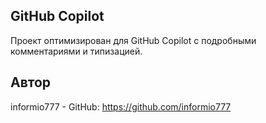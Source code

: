 

## GitHub Copilot

Проект оптимизирован для GitHub Copilot с подробными комментариями и типизацией.

## Автор

informio777 - GitHub: https://github.com/informio777
